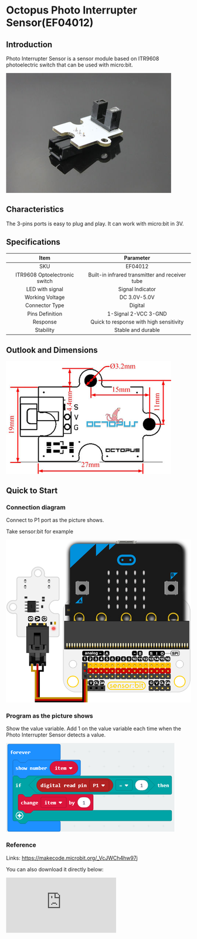 # Octopus Photo Interrupter Sensor(EF04012)

## Introduction

 Photo Interrupter Sensor is a sensor module based on ITR9608 photoelectric switch that can be used with micro:bit.

   ![](./images/xxZhvK9.jpg)

## Characteristics

 The 3-pins ports is easy to plug and play.
 It can work with micro:bit in 3V.

## Specifications


Item | Parameter
:-: | :-:
SKU|EF04012
ITR9608 Optoelectronic switch|Built-in infrared transmitter and receiver tube
LED with signal|Signal Indicator
Working Voltage|DC 3.0V-5.0V
Connector Type|Digital
Pins Definition|1-Signal 2-VCC 3-GND
Response|Quick to response with high sensitivity
Stability|Stable and durable

## Outlook and Dimensions

 ![](./images/J7MA9tb.jpg)

## Quick to Start

### Connection diagram
 Connect to P1 port as the picture shows.

Take sensor:bit for example

 ![](./images/bh7oR62.png)

### Program as the picture shows
 Show the value variable.
 Add 1 on the value variable each time when the Photo Interrupter Sensor detects a value.

![](./images/dii53A7.png)

### Reference

Links: https://makecode.microbit.org/_VcJWCh4hw97j

You can also download it directly below:


<div
    style={{
        position: 'relative',
        paddingBottom: '60%',
        overflow: 'hidden',
    }}
>
    <iframe
        src="https://makecode.microbit.org/_VcJWCh4hw97j"
        frameborder="0"
        sandbox="allow-popups allow-forms allow-scripts allow-same-origin"
        style={{
            position: 'absolute',
            width: '100%',
            height: '100%',
        }}
    />
</div>


### Result
 The on start micro:bit shows number 0, the counting system would add one each time when objects are put on the Optoelectronic switch.

## Relevant Cases


## Technique Files
